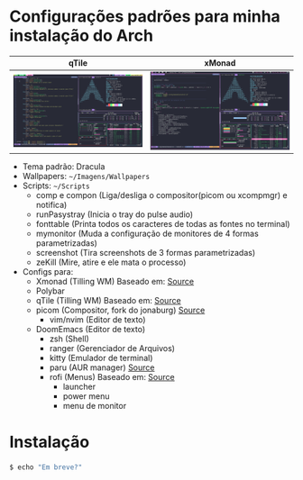 # Configurações padrões para minha instalação do Arch

|qTile|xMonad|
|-|-|
|![img](https://raw.githubusercontent.com/DaniloFranca01/mydotfiles/master/Imagens/WMPreviews/qTilePreview.png)|![img](https://raw.githubusercontent.com/DaniloFranca01/mydotfiles/master/Imagens/WMPreviews/xMonadPreview.png)|

- Tema padrão: Dracula
- Wallpapers: `~/Imagens/Wallpapers`
- Scripts: `~/Scripts`
  -  comp e compon (Liga/desliga o compositor(picom ou xcompmgr) e notifica)
  -  runPasystray (Inicia o tray do pulse audio)
  -  fonttable (Printa todos os caracteres de todas as fontes no terminal)
  -  mymonitor (Muda a configuração de monitores de 4 formas parametrizadas)
  -  screenshot (Tira screenshots de 3 formas parametrizadas)
  -  zeKill (Mire, atire e ele mata o processo)
- Configs para:
  - Xmonad (Tilling WM) Baseado em: [Source](https://gitlab.com/dwt1/dotfiles)
  - Polybar 
  - qTile (Tilling WM) Baseado em: [Source](https://gitlab.com/dwt1/dotfiles)
  - picom (Compositor, fork do jonaburg) [Source](https://github.com/jonaburg/picom)
	- vim/nvim (Editor de texto)
  - DoomEmacs (Editor de texto)
	- zsh (Shell)
	- ranger (Gerenciador de Arquivos)
	- kitty (Emulador de terminal)
	- paru (AUR manager) [Source](https://github.com/Morganamilo/paru)
	- rofi (Menus) Baseado em: [Source](https://github.com/adi1090x/rofi)
	  - launcher
	  - power menu
	  - menu de monitor

# Instalação

``` bash
$ echo "Em breve?"
```
